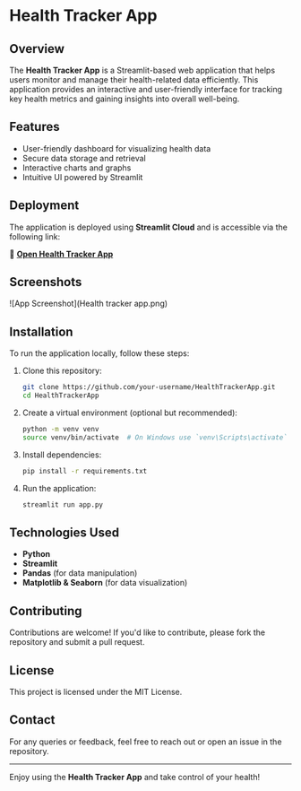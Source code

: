 # Health Tracker App

## Overview
The **Health Tracker App** is a Streamlit-based web application that helps users monitor and manage their health-related data efficiently. This application provides an interactive and user-friendly interface for tracking key health metrics and gaining insights into overall well-being.

## Features
- User-friendly dashboard for visualizing health data
- Secure data storage and retrieval
- Interactive charts and graphs
- Intuitive UI powered by Streamlit

## Deployment
The application is deployed using **Streamlit Cloud** and is accessible via the following link:

🔗 **[Open Health Tracker App](https://healthtrakerapp-ww6akhqjahwubd3gximuoy.streamlit.app/)**

## Screenshots
![App Screenshot](Health tracker app.png)

## Installation
To run the application locally, follow these steps:

1. Clone this repository:
   ```sh
   git clone https://github.com/your-username/HealthTrackerApp.git
   cd HealthTrackerApp
   ```
2. Create a virtual environment (optional but recommended):
   ```sh
   python -m venv venv
   source venv/bin/activate  # On Windows use `venv\Scripts\activate`
   ```
3. Install dependencies:
   ```sh
   pip install -r requirements.txt
   ```
4. Run the application:
   ```sh
   streamlit run app.py
   ```

## Technologies Used
- **Python**
- **Streamlit**
- **Pandas** (for data manipulation)
- **Matplotlib & Seaborn** (for data visualization)

## Contributing
Contributions are welcome! If you'd like to contribute, please fork the repository and submit a pull request.

## License
This project is licensed under the MIT License.

## Contact
For any queries or feedback, feel free to reach out or open an issue in the repository.

---

Enjoy using the **Health Tracker App** and take control of your health!

